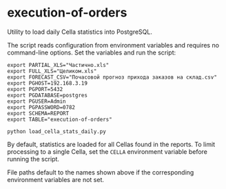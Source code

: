 # execution-of-orders

Utility to load daily Cella statistics into PostgreSQL.

The script reads configuration from environment variables and requires no
command-line options. Set the variables and run the script:

```
export PARTIAL_XLS="Частично.xls"
export FULL_XLS="Целиком.xls"
export FORECAST_CSV="Почасовой прогноз прихода заказов на склад.csv"
export PGHOST=192.168.3.19
export PGPORT=5432
export PGDATABASE=postgres
export PGUSER=Admin
export PGPASSWORD=0782
export SCHEMA=REPORT
export TABLE="execution-of-orders"

python load_cella_stats_daily.py
```

By default, statistics are loaded for all Cellas found in the reports. To limit
processing to a single Cella, set the ``CELLA`` environment variable before
running the script.

File paths default to the names shown above if the corresponding environment
variables are not set.
